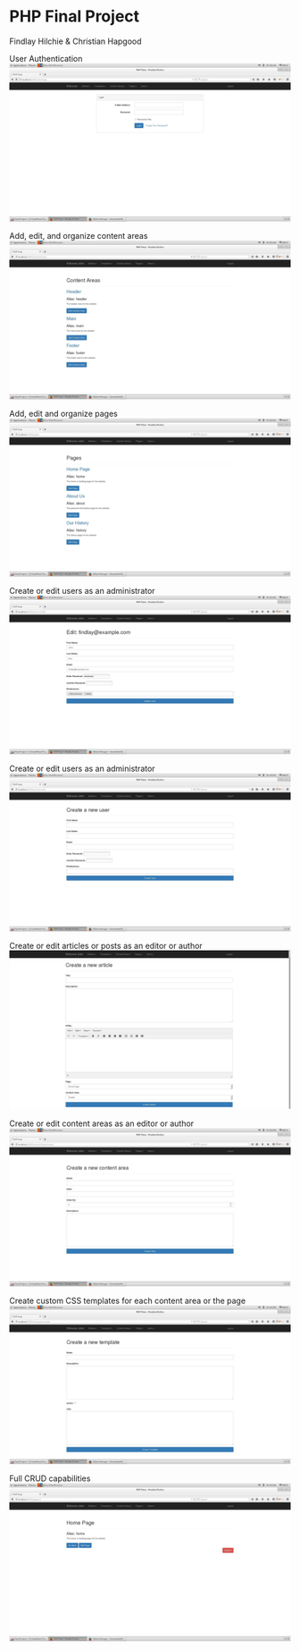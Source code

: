 # PHP Final Project
Findlay Hilchie &amp; Christian Hapgood

User Authentication
![Screenshot 1](ScreenShots/screen1.jpg)

Add, edit, and organize content areas
![Screenshot 2](ScreenShots/screen2.jpg)

Add, edit and organize pages
![Screenshot 3](ScreenShots/screen3.jpg)

Create or edit users as an administrator
![Screenshot 4](ScreenShots/screen4.jpg)

Create or edit users as an administrator
![Screenshot 5](ScreenShots/screen5.jpg)

Create or edit articles or posts as an editor or author
![Screenshot 6](ScreenShots/screen6.jpg)

Create or edit content areas as an editor or author
![Screenshot 7](ScreenShots/screen7.jpg)

Create custom CSS templates for each content area or the page
![Screenshot 8](ScreenShots/screen8.jpg)

Full CRUD capabilities
![Screenshot 9](ScreenShots/screen9.jpg)